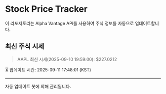 
# Stock Price Tracker

이 리포지토리는 Alpha Vantage API를 사용하여 주식 정보를 자동으로 업데이트합니다.

## 최신 주식 시세
> AAPL 최신 시세(2025-09-10 19:59:00): $227.0212

⏳ 업데이트 시간: 2025-09-11 17:48:01 (KST)

---
자동 업데이트 봇에 의해 관리됩니다.
